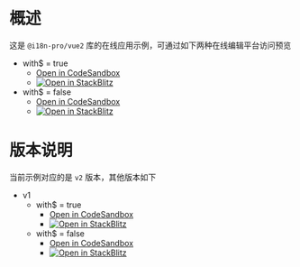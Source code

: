 
# 概述
这是 `@i18n-pro/vue2` 库的在线应用示例，可通过如下两种在线编辑平台访问预览
* with$ = true
   * [Open in CodeSandbox](https://codesandbox.io/p/github/i18n-pro/vue2-demo/main?file=README_zh-CN.md)
   * [![Open in StackBlitz](https://developer.stackblitz.com/img/open_in_stackblitz_small.svg "Open in StackBlitz")](https://stackblitz.com/github/i18n-pro/vue2-demo?file=README_zh-CN.md)
* with$ = false
   * [Open in CodeSandbox](https://codesandbox.io/p/github/i18n-pro/vue2-demo/simple?file=README_zh-CN.md)
   * [![Open in StackBlitz](https://developer.stackblitz.com/img/open_in_stackblitz_small.svg "Open in StackBlitz")](https://stackblitz.com/github/i18n-pro/vue2-demo/tree/simple?file=README_zh-CN.md)


# 版本说明
当前示例对应的是 `v2` 版本，其他版本如下
* v1
  * with$ = true
     * [Open in CodeSandbox](https://codesandbox.io/p/github/i18n-pro/vue2-demo/v1?file=README_zh-CN.md)
     * [![Open in StackBlitz](https://developer.stackblitz.com/img/open_in_stackblitz_small.svg "Open in StackBlitz")](https://stackblitz.com/github/i18n-pro/vue2-demo/tree/v1?file=README_zh-CN.md)
  * with$ = false
     * [Open in CodeSandbox](https://codesandbox.io/p/github/i18n-pro/vue2-demo/v1-simple?file=README_zh-CN.md)
     * [![Open in StackBlitz](https://developer.stackblitz.com/img/open_in_stackblitz_small.svg "Open in StackBlitz")](https://stackblitz.com/github/i18n-pro/vue2-demo/tree/v1-simple?file=README_zh-CN.md)
